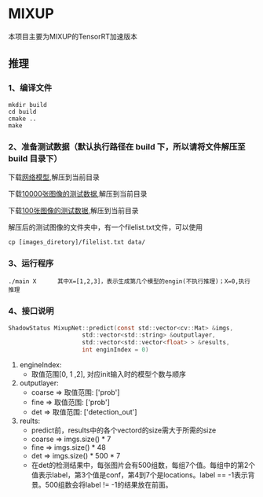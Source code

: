 # MIXUP

本项目主要为MIXUP的TensorRT加速版本

## 推理
### 1、编译文件
```Shell
mkdir build
cd build
cmake ..
make
```


### 2、准备测试数据（默认执行路径在 build 下，所以请将文件解压至 build 目录下）

下载[网络模型](http://pbv7wun2s.bkt.clouddn.com/mixup-caffe-models-1121.zip),解压到当前目录

下载[10000张图像的测试数据](http://pbv7wun2s.bkt.clouddn.com/mix-test-imgs-10000.tar),解压到当前目录

下载[100张图像的测试数据](http://pbv7wun2s.bkt.clouddn.com/mix_test_imgs_100.tar),解压到当前目录

解压后的测试图像的文件夹中，有一个filelist.txt文件，可以使用 
```Shell
cp [images_diretory]/filelist.txt data/
```

### 3、运行程序
```Shell
./main X      其中X=[1,2,3]，表示生成第几个模型的engin(不执行推理)；X=0,执行推理
```

### 4、接口说明


```C
ShadowStatus MixupNet::predict(const std::vector<cv::Mat> &imgs, 
                     std::vector<std::string> &outputlayer, 
                     std::vector<std::vector<float> > &results,
                     int enginIndex = 0)
```

1. engineIndex: 
    - 取值范围[0, 1 ,2], 对应init输入时的模型个数与顺序
2. outputlayer:
    - coarse => 取值范围: ['prob']
    - fine => 取值范围: ['prob']
    - det => 取值范围: ['detection_out']
3. reults: 
    - predict前，results中的各个vectord的size需大于所需的size
    - coarse => imgs.size() * 7
    - fine => imgs.size() * 48
    - det => imgs.size() * 500 * 7
    - 在det的检测结果中，每张图片会有500组数，每组7个值。每组中的第2个值表示label，第3个值是conf，第4到7个是locations。label == -1表示背景。500组数会将label != -1的结果放在前面。






